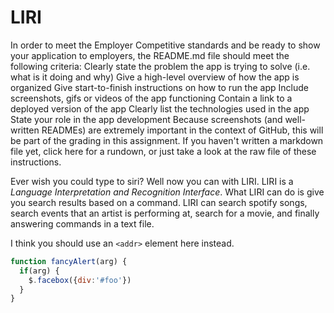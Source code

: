# LIRI
In order to meet the Employer Competitive standards and be ready to show your application to employers, the README.md file should meet the following criteria:
Clearly state the problem the app is trying to solve (i.e. what is it doing and why)
Give a high-level overview of how the app is organized
Give start-to-finish instructions on how to run the app
Include screenshots, gifs or videos of the app functioning
Contain a link to a deployed version of the app
Clearly list the technologies used in the app
State your role in the app development
Because screenshots (and well-written READMEs) are extremely important in the context of GitHub, this will be part of the grading in this assignment.
If you haven't written a markdown file yet, click here for a rundown, or just take a look at the raw file of these instructions.



Ever wish you could type to siri? Well now you can with LIRI. LIRI is a *Language Interpretation and Recognition Interface*. What LIRI can do is give you search results based on a command. LIRI can search spotify songs, search events that an artist is performing at, search for a movie, and finally answering commands in a text file. 


I think you should use an
`<addr>` element here instead.

```javascript
function fancyAlert(arg) {
  if(arg) {
    $.facebox({div:'#foo'})
  }
}
```
